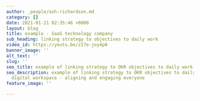 ```yaml
---
author: _people/ash-richardson.md
category: []
date: 2021-01-21 02:35:46 +0000
layout: blog
title: example - SaaS technology company
sub_heading: linking strategy to objectives to daily work
video_id: https://youtu.be/zI7e-joy4p0
banner_image: ''
alt_text: ''
slug: ''
seo_title: example of linking strategy to OKR objectives to daily work
seo_description: example of linking strategy to OKR objectives to daily work, in one
  digital workspace - aligning and engaging everyone
feature_image: ''

---
```

